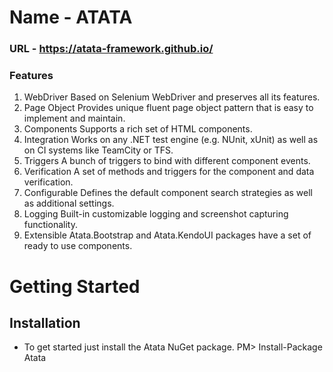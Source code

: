# Name - ATATA
### URL - https://atata-framework.github.io/
### Features
1. WebDriver 
Based on Selenium WebDriver and preserves all its features.
2. Page Object
Provides unique fluent page object pattern that is easy to implement and maintain.
3. Components
Supports a rich set of HTML components.
4. Integration
Works on any .NET test engine (e.g. NUnit, xUnit) as well as on CI systems like TeamCity or TFS.
5. Triggers
A bunch of triggers to bind with different component events.
6. Verification
A set of methods and triggers for the component and data verification.
7. Configurable
Defines the default component search strategies as well as additional settings.
8. Logging
Built-in customizable logging and screenshot capturing functionality.
9. Extensible
Atata.Bootstrap and Atata.KendoUI packages have a set of ready to use components.


# Getting Started

## Installation

* To get started just install the Atata NuGet package.
PM> Install-Package Atata
